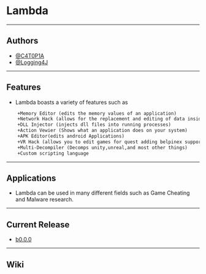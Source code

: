# Lambda
---
## Authors
- [@C4T0P1A](https://www.github.com/C4T0P1A)
- [@Logging4J](https://www.github.com/Logging4J)
---
## Features
  - Lambda boasts a variety of features such as
 ```diff
     +Memory Editor (edits the memory values of an application)
     +Network Hack (allows for the replacement and editing of data inside of packets)
     +DLL Injector (injects dll files into running processes)
     +Action Vewier (Shows what an application does on your system)
     +APK Editor(edits android Applications)
     +VR Hack (allows you to edit games for quest adding belpinex support and other things)
     +Multi-Decompiler (Decomps unity,unreal,and most other things)
     +Custom scripting language
  ```
---
## Applications
 - Lambda can be used in many different fields such as Game Cheating and Malware research.
---
## Current Release
- [b0.0.0](https://github.com/C4T0P1A/Lambda/releases/)
---
## Wiki


